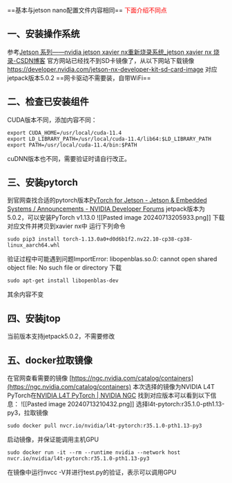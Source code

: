 ==基本与jetson nano配置文件内容相同==
<font color="red">下面介绍不同点</font>
## 一、安装操作系统
参考[Jetson 系列——nvidia jetson xavier nx重新烧录系统_jetson xavier nx 烧录-CSDN博客](https://blog.csdn.net/weixin_42264234/article/details/118651370)
官方网站已经找不到SD卡镜像了，从以下网站下载镜像
https://developer.nvidia.com/jetson-nx-developer-kit-sd-card-image
对应jetpack版本5.0.2
==网卡驱动不需要装，自带WiFi==
## 二、检查已安装组件
CUDA版本不同，添加内容不同：
```vim
export CUDA_HOME=/usr/local/cuda-11.4
export LD_LIBRARY_PATH=/usr/local/cuda-11.4/lib64:$LD_LIBRARY_PATH
export PATH=/usr/local/cuda-11.4/bin:$PATH
```
cuDNN版本也不同，需要验证时请自行改正。
## 三、安装pytorch

到官网查找合适的pytorch版本[PyTorch for Jetson - Jetson & Embedded Systems / Announcements - NVIDIA Developer Forums](https://forums.developer.nvidia.com/t/pytorch-for-jetson/72048)
jetpack版本为5.0.2，可以安装PyTorch v1.13.0
![[Pasted image 20240713205933.png]]
下载对应文件并拷贝到xavier nx中
运行下列命令
```sh-session
sudo pip3 install torch-1.13.0a0+d0d6b1f2.nv22.10-cp38-cp38-linux_aarch64.whl
```
验证过程中可能遇到问题ImportError: libopenblas.so.0: cannot open shared object file: No such file or directory
下载
```
sudo apt-get install libopenblas-dev
```
其余内容不变
## 四、安装jtop
当前版本支持jetpack5.0.2，不需要修改
## 五、docker拉取镜像
在官网查看需要的镜像 [https://ngc.nvidia.com/catalog/containers](https://ngc.nvidia.com/catalog/containers)
本次选择的镜像为NVIDIA L4T PyTorch在[NVIDIA L4T PyTorch | NVIDIA NGC](https://catalog.ngc.nvidia.com/orgs/nvidia/containers/l4t-pytorch)
找到对应版本可以看到以下信息：
![[Pasted image 20240713210432.png]]
选择l4t-pytorch:r35.1.0-pth1.13-py3，拉取镜像

```
sudo docker pull nvcr.io/nvidia/l4t-pytorch:r35.1.0-pth1.13-py3
```
启动镜像，并保证能调用主机GPU
```
sudo docker run -it --rm --runtime nvidia --network host nvcr.io/nvidia/l4t-pytorch:r35.1.0-pth1.13-py3
```
在镜像中运行nvcc -V并进行test.py的验证，表示可以调用GPU